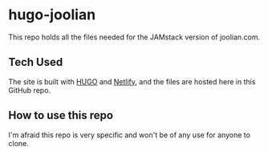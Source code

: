 # hugo-joolian

This repo holds all the files needed for the JAMstack version of joolian.com.

## Tech Used

The site is built with [HUGO](https://gohugo.io) and [Netlify](https://www.netlify.com), and the files are hosted here in this GitHub repo.

## How to use this repo

I'm afraid this repo is very specific and won't be of any use for anyone to clone.
